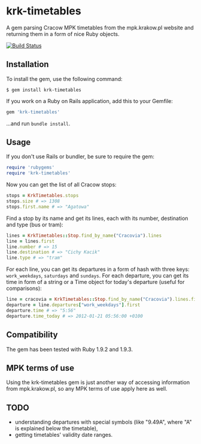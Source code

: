 # krk-timetables

A gem parsing Cracow MPK timetables from the mpk.krakow.pl website and returning them in a form of nice Ruby objects.

[![Build Status](https://secure.travis-ci.org/yundt/krk-timetables.png)](http://travis-ci.org/yundt/krk-timetables)

## Installation

To install the gem, use the following command:  

```
$ gem install krk-timetables
```

If you work on a Ruby on Rails application, add this to your Gemfile:  

```ruby
gem 'krk-timetables'
```  

...and run `bundle install`.

## Usage

If you don't use Rails or bundler, be sure to require the gem:  

```ruby
require 'rubygems'  
require 'krk-timetables'
```  

Now you can get the list of all Cracow stops:  

```ruby
stops = KrkTimetables.stops  
stops.size # => 1308
stops.first.name # => "Agatowa"
```

Find a stop by its name and get its lines, each with its number, destination and type (bus or tram):  

```ruby
lines = KrkTimetables::Stop.find_by_name("Cracovia").lines  
line = lines.first  
line.number # => 15  
line.destination # => "Cichy Kacik"  
line.type # => "tram"  
```

For each line, you can get its departures in a form of hash with three keys: `work_weekdays`, `saturdays` and `sundays`. For each departure, you can get its time in form of a string or a Time object for today's departure (useful for comparisons):  

```ruby
line = cracovia = KrkTimetables::Stop.find_by_name("Cracovia").lines.first  
departure = line.departures["work_weekdays"].first  
departure.time # => "5:56"  
departure.time_today # => 2012-01-21 05:56:00 +0100
```

## Compatibility

The gem has been tested with Ruby 1.9.2 and 1.9.3.

## MPK terms of use

Using the krk-timetables gem is just another way of accessing
information from mpk.krakow.pl, so any MPK terms of use apply here as
well.

## TODO

* understanding departures with special symbols (like "9.49A", where "A" is explained below the timetable),
* getting timetables' validity date ranges.
